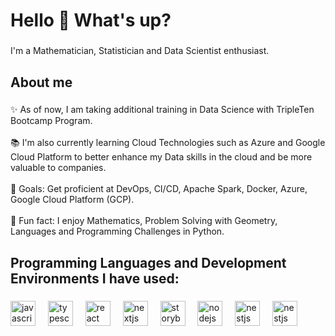 <h1 align="left">Hello 👋 What's up?</h1>

###

<p align="left">I'm a Mathematician, Statistician and Data Scientist enthusiast.</p>

###

<h2 align="left">About me</h2>

###

<p align="left">✨ As of now, I am taking additional training in Data Science with TripleTen Bootcamp Program.
  <br>
  <br>📚 I'm also currently learning Cloud Technologies such as Azure and Google Cloud Platform to better enhance my Data skills in the cloud and be more valuable to companies.
  <br>
  <br>🎯 Goals: Get proficient at DevOps, CI/CD, Apache Spark, Docker, Azure, Google Cloud Platform (GCP).
  <br>
  <br>🎲 Fun fact: I enjoy Mathematics, Problem Solving with Geometry, Languages and Programming Challenges in Python.</p>
  

###

<h2 align="left">Programming Languages and Development Environments I have used:</h2>

###

<div align="left">
  <img src="https://cdn.jsdelivr.net/gh/devicons/devicon/icons/python/python-original.svg" height="40" alt="javascript logo"  />
  <img width="12" />
  <img src="https://cdn.jsdelivr.net/gh/devicons/devicon/icons/cplusplus/cplusplus-original.svg" height="40" alt="typescript logo"  />
  <img width="12" />
  <img src="https://cdn.jsdelivr.net/gh/devicons/devicon/icons/java/java-original.svg" height="40" alt="react logo"  />
  <img width="12" />
  <img src="https://cdn.jsdelivr.net/gh/devicons/devicon/icons/r/r-original.svg" height="40" alt="nextjs logo"  />
  <img width="12" />
  <img src="https://cdn.jsdelivr.net/gh/devicons/devicon/icons/linux/linux-original.svg" height="40" alt="storybook logo"  />
  <img width="12" />
  <img src="https://cdn.jsdelivr.net/gh/devicons/devicon/icons/postgresql/postgresql-original.svg" height="40" alt="nodejs logo"  />
  <img width="12" />
  <img src="https://cdn.jsdelivr.net/gh/devicons/devicon/icons/azure/azure-original.svg" height="40" alt="nestjs logo"  />
   <img width="12" />
  <img src="https://cdn.jsdelivr.net/gh/devicons/devicon/icons/pycharm/pycharm-original.svg" height="40" alt="nestjs logo"  />
</div>

###

